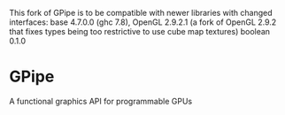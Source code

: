This fork of GPipe is to be compatible with newer libraries with changed interfaces:
base 4.7.0.0 (ghc 7.8), 
OpenGL 2.9.2.1 (a fork of OpenGL 2.9.2 that fixes types being too restrictive to use cube map textures)
boolean 0.1.0

GPipe
=====

A functional graphics API for programmable GPUs
